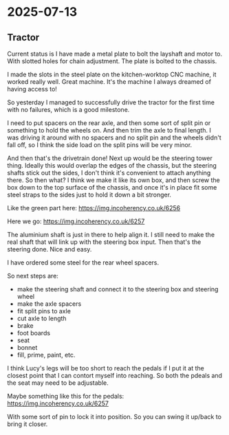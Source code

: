 # 2025-07-13

## Tractor

Current status is I have made a metal plate to bolt the layshaft and motor to. With slotted holes for chain
adjustment. The plate is bolted to the chassis.

I made the slots in the steel plate on the kitchen-worktop CNC machine, it worked really well. Great machine.
It's the machine I always dreamed of having access to!

So yesterday I managed to successfully drive the tractor for the first time with no failures, which is a good
milestone.

I need to put spacers on the rear axle, and then some sort of split pin or something to hold the wheels on.
And then trim the axle to final length.
I was driving it around with no spacers and no split pin and the wheels didn't fall off, so I think the
side load on the split pins will be very minor.

And then that's the drivetrain done! Next up would be the steering tower thing. Ideally this would overlap
the edges of the chassis, but the steering shafts stick out the sides, I don't think it's convenient
to attach anything there. So then what? I think we make it like its own box, and then screw the box down to
the top surface of the chassis, and once it's in place fit some steel straps to the sides just to hold it down
a bit stronger.

Like the green part here: https://img.incoherency.co.uk/6256

Here we go: https://img.incoherency.co.uk/6257

The aluminium shaft is just in there to help align it. I still need to make the real shaft that will link
up with the steering box input. Then that's the steering done. Nice and easy.

I have ordered some steel for the rear wheel spacers.

So next steps are:

 * make the steering shaft and connect it to the steering box and steering wheel
 * make the axle spacers
 * fit split pins to axle
 * cut axle to length
 * brake
 * foot boards
 * seat
 * bonnet
 * fill, prime, paint, etc.

I think Lucy's legs will be too short to reach the pedals if I put it at the closest point that I can contort
myself into reaching. So both the pdeals and the seat may need to be adjustable.

Maybe something like this for the pedals: https://img.incoherency.co.uk/6257

With some sort of pin to lock it into position. So you can swing it up/back to bring it closer.
